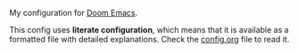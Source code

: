 My configuration for [Doom Emacs](https://doomemacs.org).

This config uses **literate configuration**, which means that it is available as a formatted file
with detailed explanations. Check the [config.org](https://github.com/flexagoon/emacs/blob/main/config.org) file
to read it.

